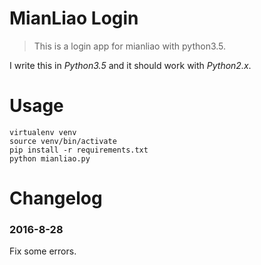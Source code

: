 # MianLiao Login  
> This is a login app for mianliao with python3.5.  

I write this in *Python3.5* and it should work with *Python2.x*.
# Usage  
```
virtualenv venv
source venv/bin/activate
pip install -r requirements.txt  
python mianliao.py
```
# Changelog
### 2016-8-28
Fix some errors.
